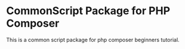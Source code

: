 # CommonScript Package for PHP Composer #

This is a common script package for php composer beginners tutorial.
